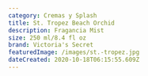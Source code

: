 ```yaml
---
category: Cremas y Splash
title: St. Tropez Beach Orchid
description: Fragancia Mist
size: 250 ml/8.4 fl oz
brand: Victoria's Secret
featuredImage: /images/st.-tropez.jpg
dateCreated: 2020-10-18T06:15:55.609Z
---
```

